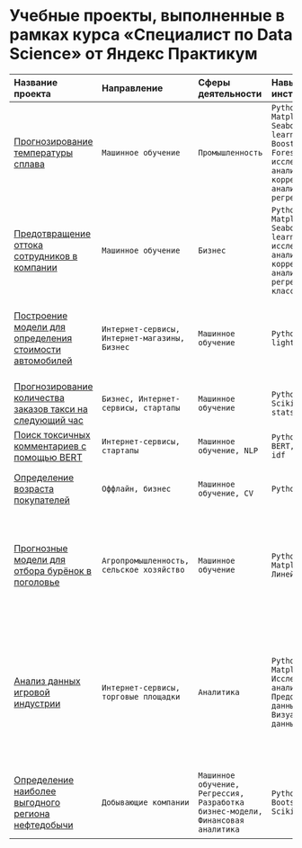 # Учебные проекты, выполненные в рамках курса «‎Специалист по Data Science» от Яндекс Практикум

| Название проекта | Направление | Сферы деятельности | Навыки и инструменты | Задача проекта |
| :-------------------- | :--------------------- |:----------------------------|:----------------------------|:----------------------------|
| [Прогнозирование температуры сплава](https://github.com/alexandra-hoffmann-ds/ds-yandex-projects/tree/main/01.%20metal_temp) | ```Машинное обучение``` | ```Промышленность``` | ```Python, Pandas, Matplotlib, Seaborn, Scikit-learn, Gradient Boosting, Random Forest, исследовательский анализ данных, корреляционный анализ данных, регрессия``` | Разработка модели для прогноза температуры стали во время плавки |
| [Предотвращение оттока сотрудников в компании](https://github.com/alexandra-hoffmann-ds/ds-yandex-projects/tree/main/02.%20job_satisfaction) | ```Машинное обучение``` | ```Бизнес``` | ```Python, Pandas, Matplotlib, Seaborn, Scikit-learn, исследовательский анализ данных, корреляционный анализ данных, регрессия, классификация``` | Разработка системы по предотвращению увольнения сотрудников |
| [Построение модели для определения стоимости автомобилей](https://github.com/alexandra-hoffmann-ds/ds-yandex-projects/tree/main/03.%20cars) | ```Интернет-сервисы, Интернет-магазины, Бизнес``` | ```Машинное обучение``` |```Python, Pandas, lightgbm```| Разработка системы рекомендации стоимости автомобиля на основе его описания |
| [Прогнозирование количества заказов такси на следующий час](https://github.com/alexandra-hoffmann-ds/ds-yandex-projects/tree/main/04.%20taxi) | ```Бизнес, Интернет-сервисы, стартапы``` | ```Машинное обучение``` |```Python, Pandas, Scikit-learn, statsmodels```| Разработка системы предсказания объёма заказов |
| [Поиск токсичных комментариев с помощью BERT](https://github.com/alexandra-hoffmann-ds/ds-yandex-projects/tree/main/05.%20toxic_comments) | ```Интернет-сервисы, стартапы``` | ```Машинное обучение, NLP``` |```Python, Pandas, BERT, nltk, tf-idf```| Обучение модели классифицировать комментарии |
| [Определение возраста покупателей](https://github.com/alexandra-hoffmann-ds/ds-yandex-projects/tree/main/06.%20customer_age) | ```Оффлайн, бизнес``` | ```Машинное обучение, CV``` |```Python, Keras```| Определение возраста покупателя по его фотографии |
| [Прогнозные модели для отбора бурёнок в поголовье](https://github.com/alexandra-hoffmann-ds/ds-yandex-projects/tree/main/07.%20cows) | ```Агропромышленность, сельское хозяйство``` | ```Машинное обучение``` |```Python, Pandas, Matplotlib, Линейные модели```| Разработка системы предсказания пригодности буренок для отбора в поголовье на основе их характеристик |
| [Анализ данных игровой индустрии](https://github.com/alexandra-hoffmann-ds/ds-yandex-projects/tree/main/08.%20games) | ```Интернет-сервисы, торговые площадки``` | ```Аналитика``` |```Python, Pandas, Matplotlib, Исследовательский анализ данных, Предобработка данных, Визуализация данных```| Аналитика данных и выявление закономерностей, определяющих успешность игры, помощь бизнесу сделать ставку на потенциально популярный продукт и спланировать рекламные кампании |
| [Определение наиболее выгодного региона нефтедобычи](https://github.com/alexandra-hoffmann-ds/ds-yandex-projects/tree/main/09.%20oil) | ```Добывающие компании``` | ```Машинное обучение, Регрессия, Разработка бизнес-модели, Финансовая аналитика``` |```Python, Pandas, Bootstrap, Scikit-learn```| Выбор локации для новой скважины на основе данных геологической разведки |
